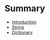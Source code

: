 # Summary

- [Introduction](./introduction.md)
- [String](./strings/strings.md)
- [Dictionary](./collections/dictionary.md)
